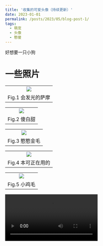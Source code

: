 ```yaml
---
title: '收集的可爱头像（持续更新）'
date: 2023-01-01
permalink: /posts/2023/05/blog-post-1/
tags:
  - 萌宠
  - 头像
  - 憨傻
---
```

好想要一只小狗

一些照片
======

<table width="100%" border="0" cellspacing="0" cellpadding="0">
  <tr>
    <td align="center"><img src="/images/cute profile  photo-1.PNG"/> </td>
  </tr>
  <tr>
    <td align="center">Fig.1 会发光的萨摩</td>
  </tr>
</table>

<table width="100%" border="0" cellspacing="0" cellpadding="0">
  <tr>
    <td align="center"><img src="/images/cute profile  photo-2.PNG"/> </td>
  </tr>
  <tr>
    <td align="center">Fig.2 傻白甜</td>
  </tr>
</table>
<table width="100%" border="0" cellspacing="0" cellpadding="0">
  <tr>
    <td align="center"><img src="/images/cute profile  photo-3.PNG"/> </td>
  </tr>
  <tr>
    <td align="center">Fig.3 憨憨金毛</td>
  </tr>
</table>

<table width="100%" border="0" cellspacing="0" cellpadding="0">
  <tr>
    <td align="center"><img src="/images/cute profile  photo-4.PNG"/> </td>
  </tr>
  <tr>
    <td align="center">Fig.4 本可正在用的</td>
  </tr>
</table><table width="100%" border="0" cellspacing="0" cellpadding="0">
  <tr>
    <td align="center"><img src="/images/cute profile  photo-5.PNG"/> </td>
  </tr>
  <tr>
    <td align="center">Fig.5 小鸡毛</td>
  </tr>
</table>

<table width="100%" border="0" cellspacing="0" cellpadding="0">
  <body>
       <video loop="loop" controls="controls" poster="">
	   <source src="/images/cute profile  video-6.MP4" type="video/mp4"></source></video>
    </body>
</table>
